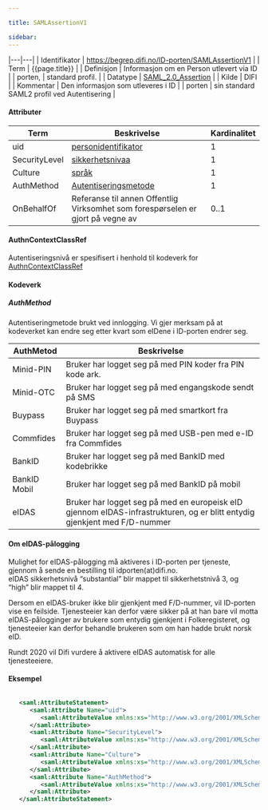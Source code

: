 ```yaml
---

title: SAMLAssertionV1  

sidebar:
---
```

|---|---|
| Identifikator | <https://begrep.difi.no/ID-porten/SAMLAssertionV1> |
| Term          | {{page.title}} |
| Definisjon    | Informasjon om en Person utlevert via ID |
| porten,       | standard profil. |
| Datatype      | [SAML\_2.0\_Assertion](http://en.wikipedia.org/wiki/SAML_2.0#SAML_2.0_Assertions) |
| Kilde         | DIFI |
| Kommentar     | Den informasjon som utleveres i ID |
| porten        | sin standard SAML2 profil ved Autentisering |

#### Attributer

| Term          | Beskrivelse                                                                     | Kardinalitet |
| --- | --- | --- |
| uid           | [personidentifikator]({{site.baseurl}}/resources/begrep/sikkerDigitalPost/begrep/personidentifikator)                              | 1            |
| SecurityLevel | [sikkerhetsnivaa]({{site.baseurl}}/resources/begrep/sikkerDigitalPost/begrep/sikkerhetsnivaa)                                      | 1            |
| Culture       | [språk]({{site.baseurl}}/resources/begrep/felles/spraak)                                                         | 1            |
| AuthMethod    | [Autentiseringsmetode](#AuthMethod)                                             | 1            |
| OnBehalfOf    | Referanse til annen Offentlig Virksomhet som forespørselen er gjort på vegne av | 0..1         |

#### AuthnContextClassRef

Autentiseringsnivå er spesifisert i henhold til kodeverk for
[AuthnContextClassRef]({{site.baseurl}}/resources/begrep/ID-porten/SAMLAuthnRequest)

#### Kodeverk

##### AuthMethod

Autentiseringmetode brukt ved innlogging. Vi gjer merksam på at
kodeverket kan endre seg etter kvart som eIDene i ID-porten endrer seg.

| AuthMetod    | Beskrivelse                                                                                                               |
| --- | --- |
| Minid-PIN    | Bruker har logget seg på med PIN koder fra PIN kode ark.                                                                  |
| Minid-OTC    | Bruker har logget seg på med engangskode sendt på SMS                                                                     |
| Buypass      | Bruker har logget seg på med smartkort fra Buypass                                                                        |
| Commfides    | Bruker har logget seg på med USB-pen med e-ID fra Commfides                                                               |
| BankID       | Bruker har logget seg på med BankID med kodebrikke                                                                        |
| BankID Mobil | Bruker har logget seg på med BankID på mobil                                                                              |
| eIDAS        | Bruker har logget seg på med en europeisk eID gjennom eIDAS-infrastrukturen, og er blitt entydig gjenkjent med F/D-nummer |

#### Om eIDAS-pålogging

Mulighet for eIDAS-pålogging må aktiveres i ID-porten per tjeneste,
gjennom å sende en bestilling til idporten(at)difi.no.  
eIDAS sikkerhetsnivå “substantial” blir mappet til sikkerhetstnivå 3, og
“high” blir mappet til 4.

Dersom en eIDAS-bruker ikke blir gjenkjent med F/D-nummer, vil ID-porten
vise en feilside. Tjenesteeier kan derfor være sikker på at han bare vil
motta eIDAS-pålogginger av brukere som entydig gjenkjent i
Folkeregisteret, og tjenesteeier kan derfor behandle brukeren som om han
hadde brukt norsk eID.

Rundt 2020 vil Difi vurdere å aktivere eIDAS automatisk for alle
tjenesteeiere.

#### Eksempel

```xml

   <saml:AttributeStatement>
      <saml:Attribute Name="uid">
         <saml:AttributeValue xmlns:xs="http://www.w3.org/2001/XMLSchema" xmlns:xsi="http://www.w3.org/2001/XMLSchema-instance" xsi:type="xs:string">03015561903</saml:AttributeValue>
      </saml:Attribute>
      <saml:Attribute Name="SecurityLevel">
         <saml:AttributeValue xmlns:xs="http://www.w3.org/2001/XMLSchema" xmlns:xsi="http://www.w3.org/2001/XMLSchema-instance" xsi:type="xs:string">3</saml:AttributeValue>
      </saml:Attribute>
      <saml:Attribute Name="Culture">
         <saml:AttributeValue xmlns:xs="http://www.w3.org/2001/XMLSchema" xmlns:xsi="http://www.w3.org/2001/XMLSchema-instance" xsi:type="xs:string">nb</saml:AttributeValue>
      </saml:Attribute>
      <saml:Attribute Name="AuthMethod">
         <saml:AttributeValue xmlns:xs="http://www.w3.org/2001/XMLSchema" xmlns:xsi="http://www.w3.org/2001/XMLSchema-instance" xsi:type="xs:string">Minid-PIN</saml:AttributeValue>
      </saml:Attribute>
   </saml:AttributeStatement>




```
